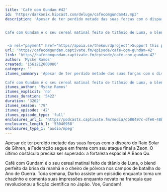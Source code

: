 ```yaml
---
title: 'Café com Gundam #42'
id: 'https//darkonix.hipcast.com/deluge/cafecomgundam42.mp3'
description: 'Apesar de ter perdido metade das suas forças com o disparo do Raio Solar de Gihren, a Federação segue em frente com seu ataque final a Zeon. O último obstáculo precisa ser superado a fortaleza espacial A Baoa Qu.


Café com Gundam é o seu cereal matinal feito de titânio de Luna, o blend perfeito da brisa da manhã e o cheiro de pólvora nos campos de batalha do Ano de Guerra. Toda semana, Darko assiste um episódio enquanto toma um chazinho e comenta suas impressões enquanto novato na franquia que revolucionou a ficção científica no Japão. Voe, Gundam!


 <a rel="payment" href="https//apoia.se/theknurdproject">Support this podcast</a>'
url: 'https//cafecomgundam.captivate.fm/episode/cafe-com-gundam-42'
link: 'https//cafecomgundam.captivate.fm/episode/cafe-com-gundam-42'
author: 'Mycke Ramos'
created: '1561212000000'
category: ''
itunes_summary: 'Apesar de ter perdido metade das suas forças com o disparo do Raio Solar de Gihren, a Federação segue em frente com seu ataque final a Zeon. O último obstáculo precisa ser superado a fortaleza espacial A Baoa Qu.

Café com Gundam é o seu cereal matinal feito de titânio de Luna, o blend perfeito da brisa da manhã e o cheiro de pólvora nos campos de batalha do Ano de Guerra. Toda semana, Darko assiste um episódio enquanto toma um chazinho e comenta suas impressões enquanto novato na franquia que revolucionou a ficção científica no Japão. Voe, Gundam!'
itunes_author: 'Mycke Ramos'
itunes_explicit: 'no'
itunes_duration: '5422'
duration: '3262'
itunes_season: '79'
itunes_episode: '42'
itunes_episode_type: 'full'
enclosures_url_1: 'https//podcasts.captivate.fm/media/db80497c-dfe0-48bb-8ff7-01e6c652cc38/cafecomgundam42_tc.mp3'
enclosures_length_1: '53040950'
enclosures_type_1: 'audio/mpeg'
---
```

Apesar de ter perdido metade das suas forças com o disparo do Raio Solar de Gihren, a Federação segue em frente com seu ataque final a Zeon. O último obstáculo precisa ser superado: a fortaleza espacial A Baoa Qu.

Café com Gundam é o seu cereal matinal feito de titânio de Luna, o blend perfeito da brisa da manhã e o cheiro de pólvora nos campos de batalha do Ano de Guerra. Toda semana, Darko assiste um episódio enquanto toma um chazinho e comenta suas impressões enquanto novato na franquia que revolucionou a ficção científica no Japão. Voe, Gundam!
